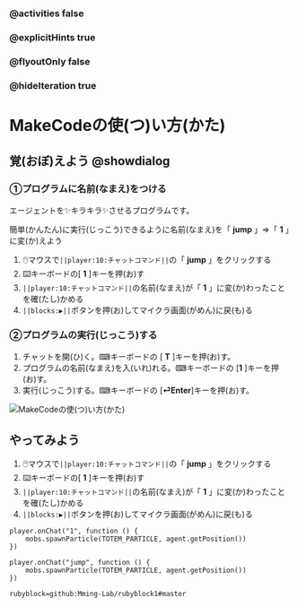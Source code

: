 ### @activities false
### @explicitHints true
### @flyoutOnly false 
### @hideIteration true

# MakeCodeの使(つ)い方(かた)
<!-- ====================== -->
##  覚(おぼ)えよう @showdialog
### ①プログラムに名前(なまえ)をつける
エージェントを✨キラキラ✨させるプログラムです。

簡単(かんたん)に実行(じっこう)できるように名前(なまえ)を「 **jump** 」⇒「 **1** 」に変(か)えよう
1. 🖱️マウスで``||player:10:チャットコマンド||``の「 **jump** 」をクリックする
1. ⌨️キーボードの[ **1** ]キーを押(お)す
1. ``||player:10:チャットコマンド||``の名前(なまえ)が「 **1** 」に変(か)わったことを確(たし)かめる
1. ``||blocks:▶||``ボタンを押(お)してマイクラ画面(がめん)に戻(も)る

### ②プログラムの実行(じっこう)する
1. チャットを開(ひ)く。⌨キーボードの [ **T** ]キーを押(お)す。
1. プログラムの名前(なまえ)を入(いれ)れる。⌨キーボードの [**1** ]キーを押(お)す。
1. 実行(じっこう)する。⌨キーボードの [**⏎Enter**]キーを押(お)す。

![MakeCodeの使(つ)い方(かた)](https://yutari-club.github.io/mctuto/block01/lesson01/welcome.gif)

## やってみよう
1. 🖱️マウスで``||player:10:チャットコマンド||``の「 **jump** 」をクリックする
1. ⌨️キーボードの[ **1** ]キーを押(お)す
1. ``||player:10:チャットコマンド||``の名前(なまえ)が「 **1** 」に変(か)わったことを確(たし)かめる
1. ``||blocks:▶||``ボタンを押(お)してマイクラ画面(がめん)に戻(も)る
```blocks
player.onChat("1", function () {
    mobs.spawnParticle(TOTEM_PARTICLE, agent.getPosition())
})
```


```template
player.onChat("jump", function () {
    mobs.spawnParticle(TOTEM_PARTICLE, agent.getPosition())
})
```

```package
rubyblock=github:Mming-Lab/rubyblock1#master
```
